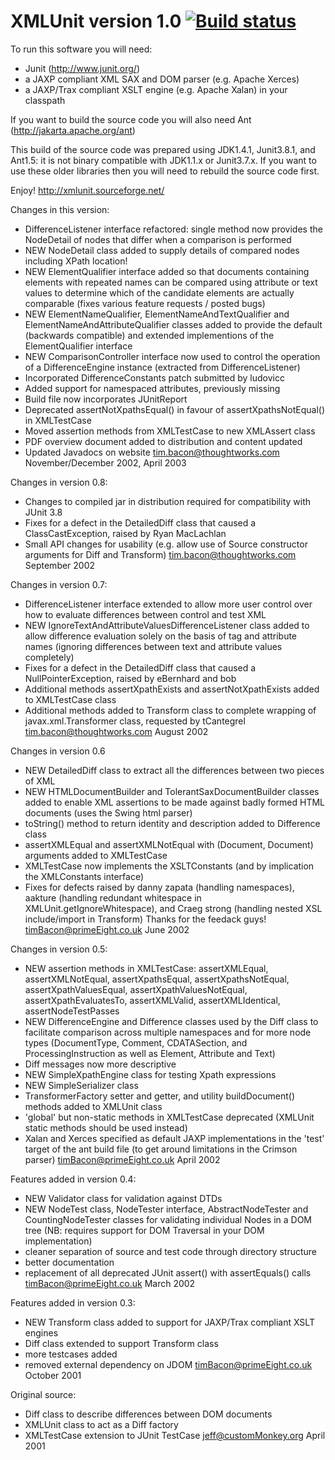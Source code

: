 XMLUnit version 1.0 [![Build status](https://ci.appveyor.com/api/projects/status/sfybp8rm1vor58xd/branch/master?svg=true)](https://ci.appveyor.com/project/wallymathieu/xmlunit/branch/master)
===================

To run this software you will need:
- Junit (http://www.junit.org/)
- a JAXP compliant XML SAX and DOM parser (e.g. Apache Xerces)
- a JAXP/Trax compliant XSLT engine (e.g. Apache Xalan)
in your classpath

If you want to build the source code you will also need Ant (http://jakarta.apache.org/ant)

This build of the source code was prepared using JDK1.4.1, Junit3.8.1, and Ant1.5: it is 
not binary compatible with JDK1.1.x or Junit3.7.x. If you want to use these older libraries 
then you will need to rebuild the source code first.

Enjoy!
http://xmlunit.sourceforge.net/

Changes in this version:
- DifferenceListener interface refactored: single method now provides the NodeDetail 
  of nodes that differ when a comparison is performed
- NEW NodeDetail class added to supply details of compared nodes including XPath location!
- NEW ElementQualifier interface added so that documents containing elements with 
  repeated names can be compared using attribute or text values to determine which of the 
  candidate elements are actually comparable (fixes various feature requests / posted bugs)
- NEW ElementNameQualifier, ElementNameAndTextQualifier and ElementNameAndAttributeQualifier
  classes added to provide the default (backwards compatible) and extended 
  implementions of the ElementQualifier interface
- NEW ComparisonController interface now used to control the operation of a 
  DifferenceEngine instance (extracted from DifferenceListener)
- Incorporated DifferenceConstants patch submitted by ludovicc 
- Added support for namespaced attributes, previously missing
- Build file now incorporates JUnitReport
- Deprecated assertNotXpathsEqual() in favour of assertXpathsNotEqual() in XMLTestCase
- Moved assertion methods from XMLTestCase to new XMLAssert class
- PDF overview document added to distribution and content updated
- Updated Javadocs on website
tim.bacon@thoughtworks.com
November/December 2002, April 2003

Changes in version 0.8:
- Changes to compiled jar in distribution required for compatibility with JUnit 3.8
- Fixes for a defect in the DetailedDiff class that caused a 
  ClassCastException, raised by Ryan MacLachlan
- Small API changes for usability (e.g. allow use of Source constructor arguments
  for Diff and Transform)
tim.bacon@thoughtworks.com
September 2002

Changes in version 0.7:
- DifferenceListener interface extended to allow more user control over how to
  evaluate differences between control and test XML
- NEW IgnoreTextAndAttributeValuesDifferenceListener class added to allow
  difference evaluation solely on the basis of tag and attribute names (ignoring
  differences between text and attribute values completely)
- Fixes for a defect in the DetailedDiff class that caused a 
  NullPointerException, raised by eBernhard and bob
- Additional methods assertXpathExists and assertNotXpathExists added to 
  XMLTestCase class
- Additional methods added to Transform class to complete wrapping of 
  javax.xml.Transformer class, requested by tCantegrel
tim.bacon@thoughtworks.com
August 2002
  
Changes in version 0.6
- NEW DetailedDiff class to extract all the differences between two pieces of XML
- NEW HTMLDocumentBuilder and TolerantSaxDocumentBuilder classes added to enable
  XML assertions to be made against badly formed HTML documents (uses the Swing
  html parser)
- toString() method to return identity and description added to Difference class
- assertXMLEqual and assertXMLNotEqual with (Document, Document) arguments added
  to XMLTestCase
- XMLTestCase now implements the XSLTConstants (and by implication the
  XMLConstants interface)
- Fixes for defects raised by danny zapata (handling namespaces), aakture (handling
  redundant whitespace in XMLUnit.getIgnoreWhitespace), and Craeg strong
  (handling nested XSL include/import in Transform)
Thanks for the feedack guys!
timBacon@primeEight.co.uk
June 2002

Changes in version 0.5:
- NEW assertion methods in XMLTestCase: assertXMLEqual, assertXMLNotEqual,
  assertXpathsEqual, assertXpathsNotEqual,
  assertXpathValuesEqual, assertXpathValuesNotEqual, assertXpathEvaluatesTo,
  assertXMLValid, assertXMLIdentical, assertNodeTestPasses
- NEW DifferenceEngine and Difference classes used by the Diff class to
  facilitate comparison across multiple namespaces and for more node types
  (DocumentType, Comment, CDATASection, and ProcessingInstruction
  as well as Element, Attribute and Text)
- Diff messages now more descriptive
- NEW SimpleXpathEngine class for testing Xpath expressions
- NEW SimpleSerializer class
- TransformerFactory setter and getter, and utility buildDocument() methods
  added to XMLUnit class
- 'global' but non-static methods in XMLTestCase deprecated (XMLUnit static
  methods should be used instead)
- Xalan and Xerces specified as default JAXP implementations in the 'test'
  target of the ant build file (to get around limitations in the Crimson parser)
timBacon@primeEight.co.uk
April 2002

Features added in version 0.4:
- NEW Validator class for validation against DTDs
- NEW NodeTest class, NodeTester interface, AbstractNodeTester and
  CountingNodeTester classes for validating individual Nodes in a DOM tree
  (NB: requires support for DOM Traversal in your DOM implementation)
- cleaner separation of source and test code through directory structure
- better documentation
- replacement of all deprecated JUnit assert() with assertEquals() calls
timBacon@primeEight.co.uk
March 2002

Features added in version 0.3:
- NEW Transform class added to support for JAXP/Trax compliant XSLT engines
- Diff class extended to support Transform class
- more testcases added
- removed external dependency on JDOM
timBacon@primeEight.co.uk
October 2001

Original source:
- Diff class to describe differences between DOM documents
- XMLUnit class to act as a Diff factory
- XMLTestCase extension to JUnit TestCase
jeff@customMonkey.org
April 2001

